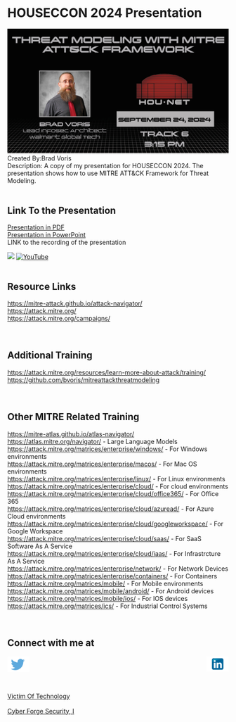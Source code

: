 
# HOUSECCON 2024 Presentation
<IMG SRC="https://github.com/bvoris/houseccon2024presentation/blob/main/flyer.jpg">
Created By:Brad Voris <BR />
Description: A copy of my presentation for HOUSECCON 2024. The presentation shows how to use MITRE ATT&CK Framework for Threat Modeling.
<BR /><BR />

## Link To the Presentation
<a href="https://github.com/bvoris/houseccon2024presentation/raw/main/Brad%20Voris%20-%20MITRE%20Attack%20Framework%20Threat%20Modeling%20Presentation.pdf"> Presentation in PDF </a><BR />
<a href="https://github.com/bvoris/houseccon2024presentation/raw/main/Brad%20Voris%20-%20MITRE%20Attack%20Framework%20Threat%20Modeling%20Presentation.pptx"> Presentation in PowerPoint</a><BR />
LINK to the recording of the presentation<BR />

[<img src="https://i.ytimg.com/vi/BhuFZ_4syVU/maxresdefault.jpg" width="50%">](https://www.youtube.com/watch?v=BhuFZ_4syVU "By: Brad Voris")
[![YouTube](http://i.ytimg.com/vi/BhuFZ_4syVU/hqdefault.jpg)](https://www.youtube.com/watch?v=BhuFZ_4syVU)
<BR /><BR />
## Resource Links
https://mitre-attack.github.io/attack-navigator/<BR />
https://attack.mitre.org/<BR />
https://attack.mitre.org/campaigns/<BR />
<BR /><BR />

## Additional Training
https://attack.mitre.org/resources/learn-more-about-attack/training/<BR />
https://github.com/bvoris/mitreattackthreatmodeling<BR />
<BR /><BR />

## Other MITRE Related Training
https://mitre-atlas.github.io/atlas-navigator/<BR />
https://atlas.mitre.org/navigator/ - Large Language Models<BR />
https://attack.mitre.org/matrices/enterprise/windows/ - For Windows environments<BR />
https://attack.mitre.org/matrices/enterprise/macos/ - For Mac OS environments<BR />
https://attack.mitre.org/matrices/enterprise/linux/ - For Linux environments<BR />
https://attack.mitre.org/matrices/enterprise/cloud/ - For cloud environments<BR />
https://attack.mitre.org/matrices/enterprise/cloud/office365/ - For Office 365<BR />
https://attack.mitre.org/matrices/enterprise/cloud/azuread/ - For Azure Cloud environments<BR />
https://attack.mitre.org/matrices/enterprise/cloud/googleworkspace/ - For Google Workspace<BR />
https://attack.mitre.org/matrices/enterprise/cloud/saas/ - For SaaS Software As A Service<BR />
https://attack.mitre.org/matrices/enterprise/cloud/iaas/ - For Infrastrcture As A Service<BR />
https://attack.mitre.org/matrices/enterprise/network/ - For Network Devices<BR />
https://attack.mitre.org/matrices/enterprise/containers/ - For Containers<BR />
https://attack.mitre.org/matrices/mobile/ - For Mobile environments<BR />
https://attack.mitre.org/matrices/mobile/android/ - For Android devices<BR />
https://attack.mitre.org/matrices/mobile/ios/ - For IOS devices<BR />
https://attack.mitre.org/matrices/ics/ - For Industrial Control Systems<BR />
<BR /><BR />

## Connect with me at

<a href="https://twitter.com/HMInfoSecViking?ref_src=twsrc%5Etfw"><IMG SRC="https://github.com/bvoris/bvoris/blob/master/twitter.jpg" WIDTH=10% HEIGHT=10% ALIGN=LEFT></a>

<a href="https://www.linkedin.com/in/brad-voris" target="_blank"><IMG SRC="https://github.com/bvoris/bvoris/blob/master/linkedin.png" WIDTH=10% HEIGHT=4% ALIGN=RIGHT></a>

<BR /><BR />
<BR /><BR />

<A HREF="https://www.victimoftechnology.com">Victim Of Technology<A />
<BR /><BR />
<A HREF="https://www.cyberforgesecurity.com">Cyber Forge Security, I
